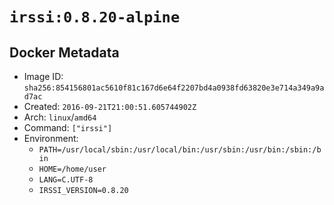 # `irssi:0.8.20-alpine`

## Docker Metadata

- Image ID: `sha256:854156801ac5610f81c167d6e64f2207bd4a0938fd63820e3e714a349a9ad7ac`
- Created: `2016-09-21T21:00:51.605744902Z`
- Arch: `linux`/`amd64`
- Command: `["irssi"]`
- Environment:
  - `PATH=/usr/local/sbin:/usr/local/bin:/usr/sbin:/usr/bin:/sbin:/bin`
  - `HOME=/home/user`
  - `LANG=C.UTF-8`
  - `IRSSI_VERSION=0.8.20`
